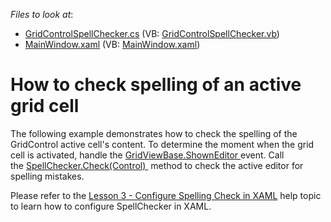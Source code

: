 <!-- default file list -->
*Files to look at*:

* [GridControlSpellChecker.cs](./CS/WpfApplication1/GridControlSpellChecker.cs) (VB: [GridControlSpellChecker.vb](./VB/WpfApplication1/GridControlSpellChecker.vb))
* [MainWindow.xaml](./CS/WpfApplication1/MainWindow.xaml) (VB: [MainWindow.xaml](./VB/WpfApplication1/MainWindow.xaml))
<!-- default file list end -->
# How to check spelling of an active grid cell


<p>The following example demonstrates how to check the spelling of the GridControl active cell's content. To determine the moment when the grid cell is activated, handle the <a href="https://documentation.devexpress.com/WPF/DevExpress.Xpf.Grid.GridViewBase.ShownEditor.event">GridViewBase.ShownEditor </a>event. Call the <a href="https://documentation.devexpress.com/WPF/DevExpress.Xpf.SpellChecker.SpellChecker.Check.method(XC8Ofw)">SpellChecker.Check(Control) </a> method to check the active editor for spelling mistakes.</p>
<p>Please refer to the <a href="https://documentation.devexpress.com/WPF/119443/Controls-and-Libraries/Spell-Checker/Getting-Started/Lesson-3-Configure-Spelling-Check-in-XAML">Lesson 3 - Configure Spelling Check in XAML</a> help topic to learn how to configure SpellChecker in XAML.</p>

<br/>


